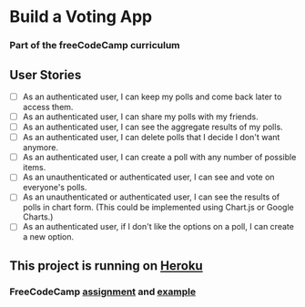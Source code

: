 # Build a Voting App
### Part of the freeCodeCamp curriculum

## User Stories
- [ ] As an authenticated user, I can keep my polls and come back later to access them.
- [ ] As an authenticated user, I can share my polls with my friends.
- [ ] As an authenticated user, I can see the aggregate results of my polls.
- [ ] As an authenticated user, I can delete polls that I decide I don't want anymore.
- [ ] As an authenticated user, I can create a poll with any number of possible items.
- [ ] As an unauthenticated or authenticated user, I can see and vote on everyone's polls.
- [ ] As an unauthenticated or authenticated user, I can see the results of polls in chart form. (This could be implemented using Chart.js or Google Charts.)
- [ ] As an authenticated user, if I don't like the options on a poll, I can create a new option.

## This project is running on [Heroku](andydlindsay-voting-app.herokuapp.com)

### FreeCodeCamp [assignment](https://www.freecodecamp.com/challenges/build-a-voting-app) and [example](https://fcc-voting-arthow4n.herokuapp.com/polls)